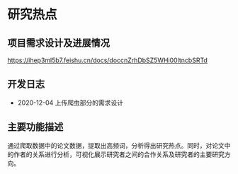 # 研究热点
## 项目需求设计及进展情况
https://ihep3ml5b7.feishu.cn/docs/doccnZrhDbSZ5WHi00ltncbSRTd

## 开发日志
* 2020-12-04 上传爬虫部分的需求设计

## 主要功能描述
通过爬取数据中的论文数据，提取出高频词，分析得出研究热点。同时，对论文中的作者的关系进行分析，可视化展示研究者之间的合作关系及研究者的主要研究方向。

